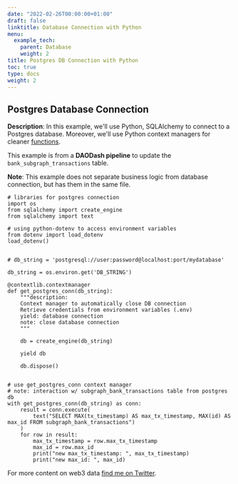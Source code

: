 ```yaml
---
date: "2022-02-26T00:00:00+01:00"
draft: false
linktitle: Database Connection with Python
menu:
  example_tech:
    parent: Database
    weight: 2
title: Postgres DB Connection with Python
toc: true
type: docs
weight: 2
---
```


## Postgres Database Connection

**Description**: In this example, we'll use Python, SQLAlchemy to connect to a Postgres database. Moreover, we'll use Python context managers for cleaner [functions](https://paulapivat.com/technical_notes/example_tech/python_functions/).

This example is from a **DAODash pipeline** to update the `bank_subgraph_transactions` table. 

**Note**: This example does not separate business logic from database connection, but has them in the same file.

```{python}
# libraries for postgres connection
import os
from sqlalchemy import create_engine
from sqlalchemy import text

# using python-dotenv to access environment variables
from dotenv import load_dotenv
load_dotenv()


# db_string = 'postgresql://user:password@localhost:port/mydatabase'

db_string = os.environ.get('DB_STRING')

@contextlib.contextmanager
def get_postgres_conn(db_string):
    """description:
    Context manager to automatically close DB connection
    Retrieve credentials from environment variables (.env)
    yield: database connection
    note: close database connection
    """

    db = create_engine(db_string)

    yield db

    db.dispose()


# use get_postgres_conn context manager
# note: interaction w/ subgraph_bank_transactions table from postgres db
with get_postgres_conn(db_string) as conn:
    result = conn.execute(
        text("SELECT MAX(tx_timestamp) AS max_tx_timestamp, MAX(id) AS max_id FROM subgraph_bank_transactions")
    )
    for row in result:
        max_tx_timestamp = row.max_tx_timestamp
        max_id = row.max_id
        print("new max_tx_timestamp: ", max_tx_timestamp)
        print("new max_id: ", max_id)

```




For more content on web3 data [find me on Twitter](https://twitter.com/paulapivat).